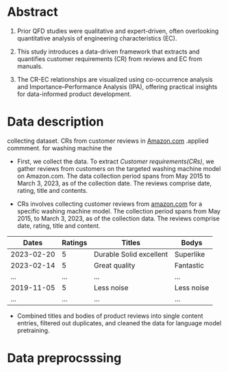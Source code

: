 # Abstract
1. Prior QFD studies were qualitative and expert-driven, often overlooking quantitative analysis of engineering characteristics (EC).

2. This study introduces a data-driven framework that extracts and quantifies customer requirements (CR) from reviews and EC from manuals.

3. The CR-EC relationships are visualized using co-occurrence analysis and Importance–Performance Analysis (IPA), offering practical insights for data-informed product development.

# Data description
collecting dataset. CRs from customer reviews in [Amazon.com](http://Amazon.com) .applied commment. for washing machine the

- First, we collect the data. To extract *Customer requirements(CRs)*, we gather reviews from customers on the targeted washing machine model on Amazon.com. The data collection period spans from May 2015 to March 3, 2023, as of the collection date. The reviews comprise date, rating, title and contents.

- CRs involves collecting customer reviews from [amazon.com](http://amazon.com) for a specific washing machine model. The collection period spans from May 2015, to March 3, 2023, as of the collection data.  The reviews comprise date, rating, title and content.

|Dates|Ratings|Titles|Bodys|
|------|---|---|---|
|2023-02-20|5|Durable Solid excellent	|Superlike|
|2023-02-14|5|Great quality|Fantastic|
|...|...|...|...|
|2019-11-05|5|Less noise	|Less noise	|
|...|...|...|...|

- Combined titles and bodies of product reviews into single content entries, filtered out duplicates, and cleaned the data for language model pretraining.

# Data preprocsssing
